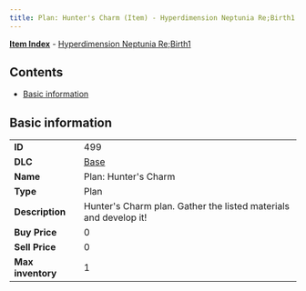 ```yaml
---
title: Plan: Hunter's Charm (Item) - Hyperdimension Neptunia Re;Birth1
---
```


[**Item Index**](/neptunia/rb1/item/index.html) - [Hyperdimension Neptunia Re;Birth1](/neptunia/rb1)

## Contents

- [Basic information](#basic-information)

## Basic information

|   |   |
| -- | -- |
| **ID** | 499 |
| **DLC** | [Base](/neptunia/rb1/dlc/1-base.html) |
| **Name** | Plan: Hunter's Charm |
| **Type** | Plan |
| **Description** | Hunter's Charm plan. Gather the listed materials and develop it! |
| **Buy Price** | 0 |
| **Sell Price** | 0 |
| **Max inventory** | 1 |
